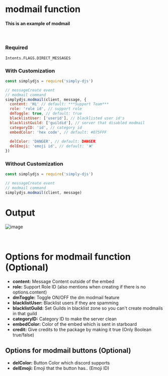 # modmail function
#### This is an example of modmail
<br>

### Required
```
Intents.FLAGS.DIRECT_MESSAGES
```

### With Customization
```js
const simplydjs = require('simply-djs')

// messageCreate event
// modmail command
simplydjs.modmail(client, message, {
  content: 'Hi' // default: ***Support Team***
  role: 'role id', // support role
  dmToggle: true, // default: true
  blacklistUser: ['userid'], // blacklisted user id's
  blacklistGuild: ['guildid'], // server that disabled modmail
  categoryID: 'id', // category id
  embedColor: 'hex code', // default: #075FFF
  
  delColor: 'DANGER', // default: DANGER
  delEmoji: 'emoji id', // default: '❌'
})
```

### Without Customization
```js
const simplydjs = require('simply-djs')

// messageCreate event
// modmail command
simplydjs.modmail(client, message)
```

# Output
![image](https://user-images.githubusercontent.com/71836991/130611260-64590a47-6065-4af6-8d04-dd8995ee353f.png)

<br>

# Options for modmail function (Optional)
- **content:** Message Content outside of the embed
- **role:** Support Role ID (also mentions when creating if there is no options.content)
- **dmToggle:** Toggle ON/OFF the dm modmail feature
- **blacklistUser:** Blacklist users if they are spamming
- **blacklistGuild:** Set Guilds in blacklist zone so you can't create modmails in that guild
- **categoryID:** Category ID to make the server clean
- **embedColor:** Color of the embed which is sent in starboard
- **credit:** Give credits to the package by making it true (Only Boolean true/false)

## Options for modmail buttons (Optional)
- **delColor:** Button Color which discord supports
- **delEmoji:** Emoji that the button has.. (Emoji ID)

